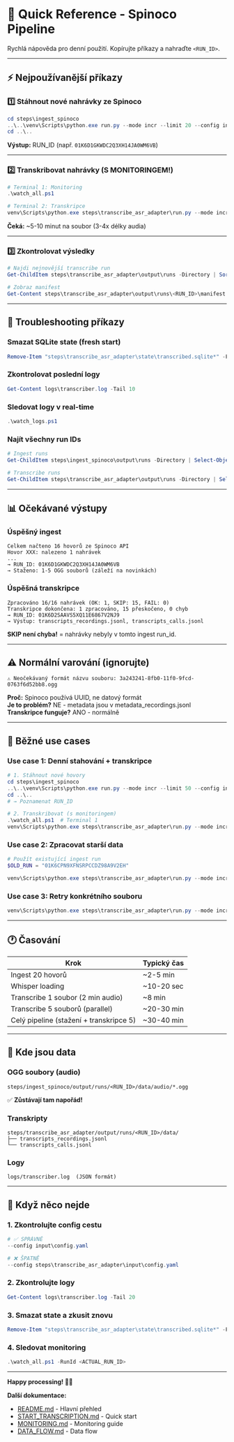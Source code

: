# 🚀 Quick Reference - Spinoco Pipeline

Rychlá nápověda pro denní použití. Kopírujte příkazy a nahraďte `<RUN_ID>`.

---

## ⚡ Nejpoužívanější příkazy

### 1️⃣ Stáhnout nové nahrávky ze Spinoco

```powershell
cd steps\ingest_spinoco
..\..\venv\Scripts\python.exe run.py --mode incr --limit 20 --config input\config.yaml
cd ..\..
```

**Výstup:** RUN_ID (např. `01K6D1GKWDC2Q3XH14JA0WM6VB`)

---

### 2️⃣ Transkribovat nahrávky (S MONITORINGEM!)

```powershell
# Terminal 1: Monitoring
.\watch_all.ps1

# Terminal 2: Transkripce
venv\Scripts\python.exe steps\transcribe_asr_adapter\run.py --mode incr --input-run <INGEST_RUN_ID> --config input\config.yaml
```

**Čeká:** ~5-10 minut na soubor (3-4x délky audia)

---

### 3️⃣ Zkontrolovat výsledky

```powershell
# Najdi nejnovější transcribe run
Get-ChildItem steps\transcribe_asr_adapter\output\runs -Directory | Sort-Object LastWriteTime -Descending | Select-Object -First 1

# Zobraz manifest
Get-Content steps\transcribe_asr_adapter\output\runs\<RUN_ID>\manifest.json | ConvertFrom-Json | Select-Object status, counts
```

---

## 🔧 Troubleshooting příkazy

### Smazat SQLite state (fresh start)

```powershell
Remove-Item "steps\transcribe_asr_adapter\state\transcribed.sqlite*" -Force
```

### Zkontrolovat poslední logy

```powershell
Get-Content logs\transcriber.log -Tail 10
```

### Sledovat logy v real-time

```powershell
.\watch_logs.ps1
```

### Najít všechny run IDs

```powershell
# Ingest runs
Get-ChildItem steps\ingest_spinoco\output\runs -Directory | Select-Object Name, LastWriteTime | Sort-Object LastWriteTime -Descending

# Transcribe runs
Get-ChildItem steps\transcribe_asr_adapter\output\runs -Directory | Select-Object Name, LastWriteTime | Sort-Object LastWriteTime -Descending
```

---

## 📊 Očekávané výstupy

### Úspěšný ingest

```
Celkem načteno 16 hovorů ze Spinoco API
Hovor XXX: nalezeno 1 nahrávek
...
→ RUN_ID: 01K6D1GKWDC2Q3XH14JA0WM6VB
→ Staženo: 1-5 OGG souborů (záleží na novinkách)
```

### Úspěšná transkripce

```
Zpracováno 16/16 nahrávek (OK: 1, SKIP: 15, FAIL: 0)
Transkripce dokončena: 1 zpracováno, 15 přeskočeno, 0 chyb
→ RUN_ID: 01K6D2SAAVS5XQ11E6867V2NJ9
→ Výstup: transcripts_recordings.jsonl, transcripts_calls.jsonl
```

**SKIP není chyba!** = nahrávky nebyly v tomto ingest run_id.

---

## ⚠️ Normální varování (ignorujte)

```
⚠️ Neočekávaný formát názvu souboru: 3a243241-8fb0-11f0-9fcd-0763f6d52bb8.ogg
```

**Proč:** Spinoco používá UUID, ne datový formát  
**Je to problém?** NE - metadata jsou v metadata_recordings.jsonl  
**Transkripce funguje?** ANO - normálně  

---

## 🎯 Běžné use cases

### Use case 1: Denní stahování + transkripce

```powershell
# 1. Stáhnout nové hovory
cd steps\ingest_spinoco
..\..\venv\Scripts\python.exe run.py --mode incr --limit 50 --config input\config.yaml
cd ..\..
# → Poznamenat RUN_ID

# 2. Transkribovat (s monitoringem)
.\watch_all.ps1  # Terminal 1
venv\Scripts\python.exe steps\transcribe_asr_adapter\run.py --mode incr --input-run <RUN_ID> --config input\config.yaml  # Terminal 2
```

### Use case 2: Zpracovat starší data

```powershell
# Použít existující ingest run
$OLD_RUN = "01K6CPN9XFNSRPCCDZ98A9V2EH"

venv\Scripts\python.exe steps\transcribe_asr_adapter\run.py --mode incr --input-run $OLD_RUN --config input\config.yaml
```

### Use case 3: Retry konkrétního souboru

```powershell
venv\Scripts\python.exe steps\transcribe_asr_adapter\run.py --mode incr --input-run <RUN_ID> --only "recording_id_XXX" --config input\config.yaml
```

---

## 🕐 Časování

| Krok | Typický čas |
|------|-------------|
| Ingest 20 hovorů | ~2-5 min |
| Whisper loading | ~10-20 sec |
| Transcribe 1 soubor (2 min audio) | ~8 min |
| Transcribe 5 souborů (parallel) | ~20-30 min |
| Celý pipeline (stažení + transkripce 5) | ~30-40 min |

---

## 💾 Kde jsou data

### OGG soubory (audio)
```
steps/ingest_spinoco/output/runs/<RUN_ID>/data/audio/*.ogg
```
✅ **Zůstávají tam napořád!**

### Transkripty
```
steps/transcribe_asr_adapter/output/runs/<RUN_ID>/data/
├── transcripts_recordings.jsonl
└── transcripts_calls.jsonl
```

### Logy
```
logs/transcriber.log  (JSON formát)
```

---

## 🚨 Když něco nejde

### 1. Zkontrolujte config cestu
```powershell
# ✅ SPRÁVNĚ
--config input\config.yaml

# ❌ ŠPATNĚ
--config steps\transcribe_asr_adapter\input\config.yaml
```

### 2. Zkontrolujte logy
```powershell
Get-Content logs\transcriber.log -Tail 20
```

### 3. Smazat state a zkusit znovu
```powershell
Remove-Item "steps\transcribe_asr_adapter\state\transcribed.sqlite*" -Force
```

### 4. Sledovat monitoring
```powershell
.\watch_all.ps1 -RunId <ACTUAL_RUN_ID>
```

---

**Happy processing! 🎤✨**

**Další dokumentace:**
- [README.md](README.md) - Hlavní přehled
- [START_TRANSCRIPTION.md](START_TRANSCRIPTION.md) - Quick start
- [MONITORING.md](MONITORING.md) - Monitoring guide
- [DATA_FLOW.md](DATA_FLOW.md) - Data flow
